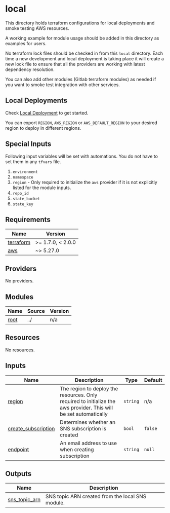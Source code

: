 # local

This directory holds terraform configurations for local deployments and smoke testing AWS resources.

A working example for module usage should be added in this directory as examples for users.

No terraform lock files should be checked in from this `local` directory. Each time a new development and local deployment is taking place it will create a new lock file to ensure that all the providers are working with latest dependency resolution.

You can also add other modules (Gitlab terraform modules) as needed if you want to smoke test integration with other services.

## Local Deployments

Check [Local Deployment](../CONTRIBUTING.md#local-deployment) to get started.

You can export `REGION`, `AWS_REGION` or `AWS_DEFAULT_REGION` to your desired region to deploy in different regions.

<!-- BEGIN_TF_DOCS -->

## Special Inputs

Following input variables will be set with automations. You do not have to set them in any `tfvars` file.

1. `environment`
1. `namespace`
1. `region` - Only required to initialize the `aws` provider if it is not explicitly listed for the module inputs.
1. `repo_id`
1. `state_bucket`
1. `state_key`

## Requirements

| Name | Version |
|------|---------|
| <a name="requirement_terraform"></a> [terraform](#requirement\_terraform) | >= 1.7.0, < 2.0.0 |
| <a name="requirement_aws"></a> [aws](#requirement\_aws) | ~> 5.27.0 |

## Providers

No providers.

## Modules

| Name | Source | Version |
|------|--------|---------|
| <a name="module_root"></a> [root](#module\_root) | ../ | n/a |

## Resources

No resources.

## Inputs

| Name | Description | Type | Default |
|------|-------------|------|---------|
| <a name="input_region"></a> [region](#input\_region) | The region to deploy the resources. Only required to initialize the aws provider. This will be set automatically | `string` | n/a |
| <a name="input_create_subscription"></a> [create\_subscription](#input\_create\_subscription) | Determines whether an SNS subscription is created | `bool` | `false` |
| <a name="input_endpoint"></a> [endpoint](#input\_endpoint) | An email address to use when creating subscription | `string` | `null` |

## Outputs

| Name | Description |
|------|-------------|
| <a name="output_sns_topic_arn"></a> [sns\_topic\_arn](#output\_sns\_topic\_arn) | SNS topic ARN created from the local SNS module. |
<!-- END_TF_DOCS -->

